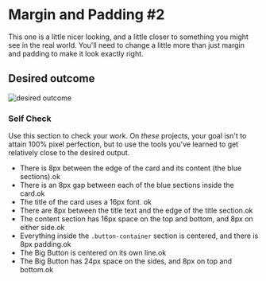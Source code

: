 # Margin and Padding #2

This one is a little nicer looking, and a little closer to something you might see in the real world. You'll need to change a little more than just margin and padding to make it look exactly right.

## Desired outcome
![desired outcome](./desired-outcome.png)

### Self Check
Use this section to check your work. On _these_ projects, your goal isn't to attain 100% pixel perfection, but to use the tools you've learned to get relatively close to the desired output.

- There is 8px between the edge of the card and its content (the blue sections).ok
- There is an 8px gap between each of the blue sections inside the card.ok
- The title of the card uses a 16px font. ok
- There are 8px between the title text and the edge of the title section.ok
- The content section has 16px space on the top and bottom, and 8px on either side.ok
- Everything inside the `.button-container` section is centered, and there is 8px padding.ok
- The Big Button is centered on its own line.ok
- The Big Button has 24px space on the sides, and 8px on top and bottom.ok
